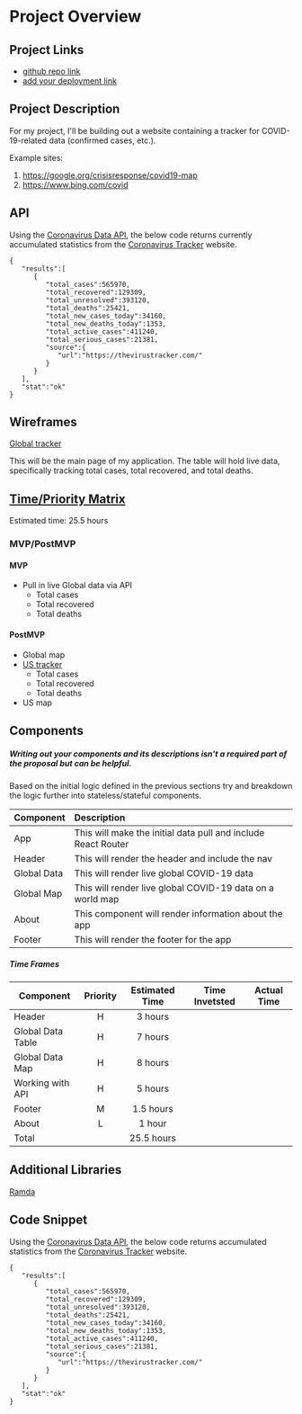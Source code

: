 # Project Overview

## Project Links

- [github repo link](https://github.com/carlynicholson/react-project)
- [add your deployment link]()

## Project Description

For my project, I'll be building out a website containing a tracker for COVID-19-related data (confirmed cases, etc.). 

Example sites:
1. https://google.org/crisisresponse/covid19-map
2. https://www.bing.com/covid


## API

Using the [Coronavirus Data API](https://thevirustracker.com/api), the below code returns currently accumulated statistics from the [Coronavirus Tracker](https://thevirustracker.com/) website.

```
{
   "results":[
      {
         "total_cases":565970,
         "total_recovered":129309,
         "total_unresolved":393120,
         "total_deaths":25421,
         "total_new_cases_today":34160,
         "total_new_deaths_today":1353,
         "total_active_cases":411240,
         "total_serious_cases":21381,
         "source":{
            "url":"https://thevirustracker.com/"
         }
      }
   ],
   "stat":"ok"
}
```


## Wireframes

[Global tracker](https://res.cloudinary.com/df6sigxz7/image/upload/v1585329950/covid-tracker/project-worksheet/covid-tracker.png)

This will be the main page of my application. The table will hold live data, specifically tracking total cases, total recovered, and total deaths. 


## [Time/Priority Matrix](https://res.cloudinary.com/df6sigxz7/image/upload/v1585278437/covid-tracker/project-worksheet/priority_matrix.png)

Estimated time: 25.5 hours

### MVP/PostMVP

#### MVP 
- Pull in live Global data via API
	- Total cases
	- Total recovered
	- Total deaths

#### PostMVP

- Global map
- [US tracker](https://res.cloudinary.com/df6sigxz7/image/upload/v1585277946/covid-tracker/project-worksheet/main.png)
	- Total cases
	- Total recovered
	- Total deaths
- US map

## Components
##### Writing out your components and its descriptions isn't a required part of the proposal but can be helpful.

Based on the initial logic defined in the previous sections try and breakdown the logic further into stateless/stateful components. 

| Component | Description | 
| --- | :--- | 
| App | This will make the initial data pull and include React Router | 
| Header | This will render the header and include the nav | 
| Global Data | This will render live global COVID-19 data | 
| Global Map | This will render live global COVID-19 data on a world map | 
| About | This component will render information about the app | 
| Footer | This will render the footer for the app | 

##### Time Frames

| Component | Priority | Estimated Time | Time Invetsted | Actual Time |
| --- | :---: |  :---: | :---: | :---: |
| Header | H | 3 hours |   |   |
| Global Data Table | H | 7 hours |   |   |
| Global Data Map | H | 8 hours |   |   |
| Working with API | H | 5 hours |   |   |
| Footer | M | 1.5 hours |   |   |
| About | L | 1 hour |   |   |
| Total |   | 25.5 hours |   |   |

## Additional Libraries
 [Ramda](https://ramdajs.com/docs/)

## Code Snippet

Using the [Coronavirus Data API](https://thevirustracker.com/api), the below code returns accumulated statistics from the [Coronavirus Tracker](https://thevirustracker.com/) website. 

```
{
   "results":[
      {
         "total_cases":565970,
         "total_recovered":129309,
         "total_unresolved":393120,
         "total_deaths":25421,
         "total_new_cases_today":34160,
         "total_new_deaths_today":1353,
         "total_active_cases":411240,
         "total_serious_cases":21381,
         "source":{
            "url":"https://thevirustracker.com/"
         }
      }
   ],
   "stat":"ok"
}
```

